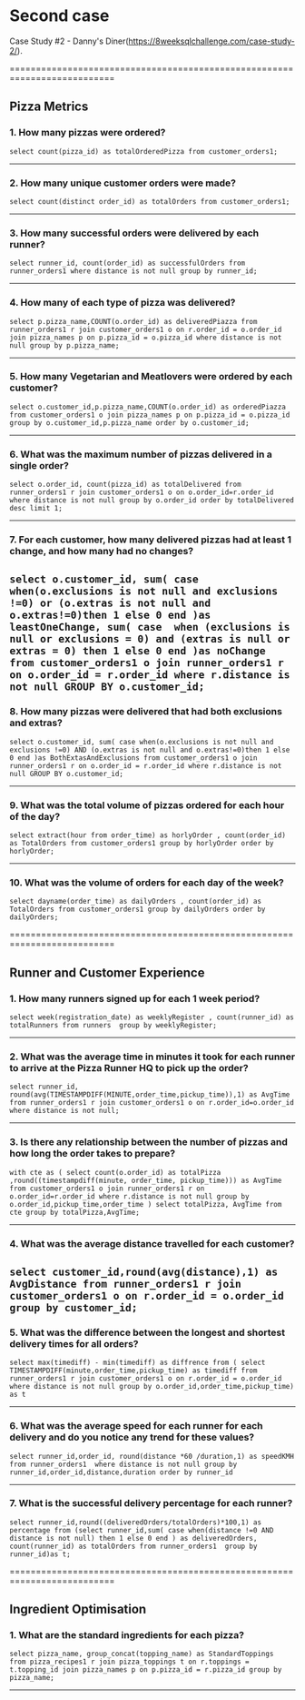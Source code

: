 # Second case 
Case Study #2 - Danny's Diner(https://8weeksqlchallenge.com/case-study-2/).

==========================================================================

## Pizza Metrics

### 1. How many pizzas were ordered?

`select count(pizza_id) as totalOrderedPizza from customer_orders1;`

--------------------------------------------------------------------------

### 2. How many unique customer orders were made?

`select count(distinct order_id) as totalOrders from customer_orders1;`

--------------------------------------------------------------------------

### 3. How many successful orders were delivered by each runner?

`select runner_id, count(order_id) as successfulOrders from runner_orders1 where distance is not null group by runner_id;`

--------------------------------------------------------------------------

### 4. How many of each type of pizza was delivered?

`select p.pizza_name,COUNT(o.order_id) as deliveredPiazza from runner_orders1 r join customer_orders1 o on r.order_id = o.order_id join pizza_names p on p.pizza_id = o.pizza_id
where distance is not null group by p.pizza_name;`

--------------------------------------------------------------------------

### 5. How many Vegetarian and Meatlovers were ordered by each customer?

`select o.customer_id,p.pizza_name,COUNT(o.order_id) as orderedPiazza from customer_orders1 o join pizza_names p on p.pizza_id = o.pizza_id
group by o.customer_id,p.pizza_name
order by o.customer_id;`

--------------------------------------------------------------------------

### 6. What was the maximum number of pizzas delivered in a single order?

`select o.order_id, count(pizza_id) as totalDelivered
from runner_orders1 r join customer_orders1 o on o.order_id=r.order_id 
where distance is not null group by o.order_id
order by totalDelivered desc limit 1;`

--------------------------------------------------------------------------

### 7. For each customer, how many delivered pizzas had at least 1 change, and how many had no changes?

`select o.customer_id,
sum( case when(o.exclusions is not null and exclusions !=0) or (o.extras is not null and o.extras!=0)then 1 else 0 end )as leastOneChange,
sum( case 
  when (exclusions is null or exclusions = 0) and (extras is null or extras = 0) then 1
        else 0
        end )as noChange
 from customer_orders1 o join runner_orders1 r on o.order_id = r.order_id
where r.distance is not null
GROUP BY o.customer_id;
`
--------------------------------------------------------------------------

### 8. How many pizzas were delivered that had both exclusions and extras?

`select o.customer_id,
sum( case when(o.exclusions is not null and exclusions !=0) AND (o.extras is not null and o.extras!=0)then 1 else 0 end )as BothExtasAndExclusions
 from customer_orders1 o join runner_orders1 r on o.order_id = r.order_id
where r.distance is not null
GROUP BY o.customer_id;`

--------------------------------------------------------------------------

### 9. What was the total volume of pizzas ordered for each hour of the day?

`select extract(hour from order_time) as horlyOrder , count(order_id) as TotalOrders
from customer_orders1
group by horlyOrder
order by horlyOrder;`

--------------------------------------------------------------------------

### 10. What was the volume of orders for each day of the week?

`select dayname(order_time) as dailyOrders , count(order_id) as TotalOrders
from customer_orders1
group by dailyOrders
order by dailyOrders;`

==========================================================================

## Runner and Customer Experience

### 1. How many runners signed up for each 1 week period?

`select week(registration_date) as weeklyRegister , count(runner_id) as totalRunners
from runners 
group by weeklyRegister;`

--------------------------------------------------------------------------

### 2. What was the average time in minutes it took for each runner to arrive at the Pizza Runner HQ to pick up the order?

`select runner_id, round(avg(TIMESTAMPDIFF(MINUTE,order_time,pickup_time)),1) as AvgTime
from runner_orders1 r join customer_orders1 o on r.order_id=o.order_id
where distance is not null;`

--------------------------------------------------------------------------

### 3. Is there any relationship between the number of pizzas and how long the order takes to prepare?

`with cte as (
select count(o.order_id) as totalPizza ,round((timestampdiff(minute, order_time, pickup_time))) as AvgTime
from customer_orders1 o join runner_orders1 r on  o.order_id=r.order_id
where r.distance is not null
group by o.order_id,pickup_time,order_time
)
select totalPizza, AvgTime from cte group by totalPizza,AvgTime;
`

--------------------------------------------------------------------------

### 4. What was the average distance travelled for each customer?

`select customer_id,round(avg(distance),1) as AvgDistance from runner_orders1 r join customer_orders1 o on r.order_id = o.order_id
group by customer_id;
`
--------------------------------------------------------------------------

### 5. What was the difference between the longest and shortest delivery times for all orders?

`select max(timediff) - min(timediff) as diffrence from (
select TIMESTAMPDIFF(minute,order_time,pickup_time) as timediff from runner_orders1 r join customer_orders1 o on r.order_id = o.order_id where distance is not null
group by o.order_id,order_time,pickup_time) as t`

--------------------------------------------------------------------------

### 6. What was the average speed for each runner for each delivery and do you notice any trend for these values?

`select runner_id,order_id, round(distance *60 /duration,1) as speedKMH from runner_orders1 
where distance is not null
group by runner_id,order_id,distance,duration order by runner_id`

--------------------------------------------------------------------------

### 7. What is the successful delivery percentage for each runner?

`select runner_id,round((deliveredOrders/totalOrders)*100,1) as percentage from (select runner_id,sum(
case when(distance !=0 AND distance is not null) then 1 else 0 end
) as deliveredOrders,
 count(runner_id) as totalOrders
from runner_orders1 
group by runner_id)as t;`

==========================================================================

## Ingredient Optimisation

### 1. What are the standard ingredients for each pizza?

`select pizza_name, group_concat(topping_name) as StandardToppings  from pizza_recipes1 r join pizza_toppings t on r.toppings = t.topping_id join pizza_names p on p.pizza_id = r.pizza_id
group by pizza_name;`

--------------------------------------------------------------------------

